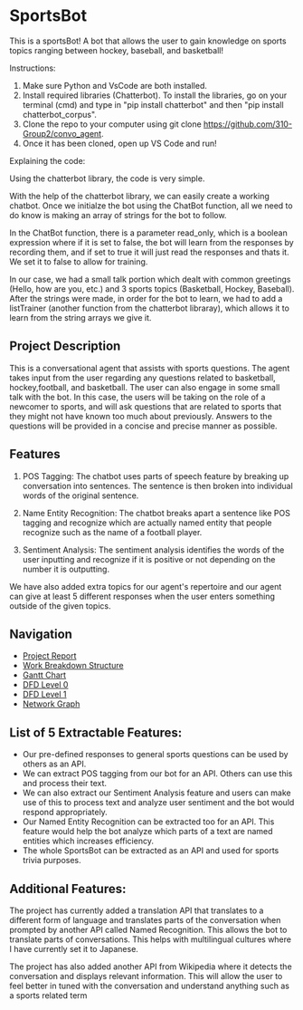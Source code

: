 # SportsBot

This is a sportsBot! A bot that allows the user to gain knowledge on sports topics ranging between hockey, baseball, and basketball! 

Instructions:
1. Make sure Python and VsCode are both installed.
2. Install required libraries (Chatterbot). To install the libraries, go on your terminal (cmd) and type in "pip install chatterbot" and then "pip install chatterbot_corpus".
3. Clone the repo to your computer using git clone https://github.com/310-Group2/convo_agent.
4. Once it has been cloned, open up VS Code and run!


Explaining the code:

Using the chatterbot library, the code is very simple.

With the help of the chatterbot library, we can easily create a working chatbot. Once we initialze the bot using the ChatBot function, all we need to do know is making an array of strings for the bot to follow.


In the ChatBot function, there is a parameter read_only, which is a boolean expression where if it is set to false, the bot will learn from the responses by recording them, and if set to true it will just read the responses and thats it. We set it to false to allow for training.


In our case, we had a small talk portion which dealt with common greetings (Hello, how are you, etc.) and 3 sports topics (Basketball, Hockey, Baseball).
After the strings were made, in order for the bot to learn, we had to add a listTrainer (another function from the chatterbot libraray), which allows it to learn from the string arrays we give it.

## Project Description

This is a conversational agent that assists with sports questions. The agent takes input from the user regarding any questions related to basketball, hockey,football, and basketball. The user can also engage in some small talk with the bot. In this case, the users will be taking on the role of a newcomer to sports, and will ask questions that are related to sports that they might not have known too much about previously. Answers to the questions will be provided in a concise and precise manner as possible. 

## Features

1. POS Tagging: 
The chatbot uses parts of speech feature by breaking up conversation into sentences. The sentence is then broken into individual words of the original sentence. 

2. Name Entity Recognition: 
The chatbot breaks apart a sentence like POS tagging and recognize which are actually named entity that people recognize such as the name of a football player.

3. Sentiment Analysis:
The sentiment analysis identifies the words of the user inputting and recognize if it is positive or not depending on the number it is outputting. 

We have also added extra topics for our agent's repertoire and our agent can give at least 5 different responses when the user enters something outside of the given topics.

## Navigation

* [Project Report](https://github.com/310-Group2/convo_agent/blob/main/Documentation/310%20Project%20Plan.pdf)
* [Work Breakdown Structure](https://github.com/310-Group2/convo_agent/blob/main/Documentation/WBS.jpg)
* [Gantt Chart](https://github.com/310-Group2/convo_agent/blob/main/Documentation/Gantt%20Chart.pdf)
* [DFD Level 0](https://github.com/310-Group2/convo_agent/blob/main/Documentation/DFD-Level0.png)
* [DFD Level 1](https://github.com/310-Group2/convo_agent/blob/main/Documentation/DFD-Level1.png)
* [Network Graph](https://github.com/310-Group2/convo_agent/blob/main/Documentation/Network%20Graph.png)

## List of 5 Extractable Features:

* Our pre-defined responses to general sports questions can be used by others as an API.
* We can extract POS tagging from our bot for an API. Others can use this and process their text.
* We can also extract our Sentiment Analysis feature and users can make use of this to process text and analyze user sentiment and the bot would respond appropriately.
* Our Named Entity Recognition can be extracted too for an API. This feature would help the bot analyze which parts of a text are named entities which increases efficiency.
* The whole SportsBot can be extracted as an API and used for sports trivia purposes.
## Additional Features:
The project has currently added a translation API that translates to a different form of language and translates parts of the conversation when prompted by another API called Named Recognition. This allows the bot to translate parts of conversations. This helps with multilingual cultures where I have currently set it to Japanese.

The project has also added another API from Wikipedia where it detects the conversation and displays relevant information. This will allow the user to feel better in tuned with the conversation and understand anything such as a sports related term 


